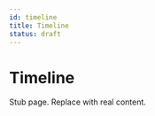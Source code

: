 ```yaml
---
id: timeline
title: Timeline
status: draft
---
```


# Timeline

Stub page. Replace with real content.
